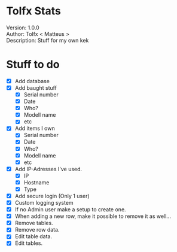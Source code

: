 # Tolfx Stats

Version: 1.0.0 <br/>
Author: Tolfx < Matteus > <br/>
Description: Stuff for my own kek <br/>

# Stuff to do 
- [X] Add database
- [X] Add baught stuff
    - [X] Serial number
    - [X] Date
    - [X] Who?
    - [X] Modell name
    - [X] etc
- [X] Add items I own
    - [X] Serial number
    - [X] Date
    - [X] Who?
    - [X] Modell name
    - [X] etc 
- [X] Add IP-Adresses I've used.
    - [X] IP
    - [X] Hostname
    - [X] Type
- [X] Add secure login (Only 1 user)
- [X] Custom logging system
- [X] If no Admin user make a setup to create one.
- [X] When adding a new row, make it possible to remove it as well...
- [X] Remove tables.
- [X] Remove row data.
- [X] Edit table data.
- [X] Edit tables.